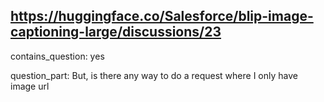 ## https://huggingface.co/Salesforce/blip-image-captioning-large/discussions/23

contains_question: yes

question_part: But, is there any way to do a request where I only have image url